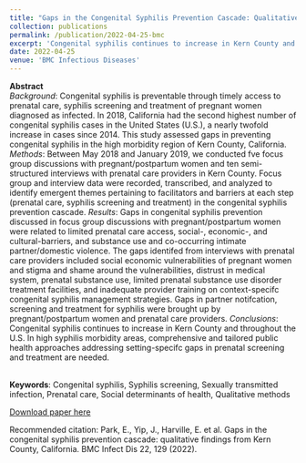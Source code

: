 ```yaml
---
title: "Gaps in the Congenital Syphilis Prevention Cascade: Qualitative Findings from Kern County, California"
collection: publications
permalink: /publication/2022-04-25-bmc
excerpt: 'Congenital syphilis continues to increase in Kern County and throughout the U.S. In high syphilis morbidity areas, comprehensive and tailored public health approaches addressing setting-specifc gaps in prenatal screening and treatment are needed.'
date: 2022-04-25
venue: 'BMC Infectious Diseases'
---
```


**Abstract**
<br> *Background*: Congenital syphilis is preventable through timely access to prenatal care, syphilis screening and treatment of pregnant women diagnosed as infected. In 2018, California had the second highest number of congenital syphilis cases in the United States (U.S.), a nearly twofold increase in cases since 2014. This study assessed gaps in
preventing congenital syphilis in the high morbidity region of Kern County, California.
*Methods*: Between May 2018 and January 2019, we conducted fve focus group discussions with pregnant/postpartum women and ten semi-structured interviews with prenatal care providers in Kern County. Focus group and interview data were recorded, transcribed, and analyzed to identify emergent themes pertaining to facilitators and barriers
at each step (prenatal care, syphilis screening and treatment) in the congenital syphilis prevention cascade.
*Results*: Gaps in congenital syphilis prevention discussed in focus group discussions with pregnant/postpartum
women were related to limited prenatal care access, social-, economic-, and cultural-barriers, and substance use and
co-occurring intimate partner/domestic violence. The gaps identifed from interviews with prenatal care providers
included social economic vulnerabilities of pregnant women and stigma and shame around the vulnerabilities, distrust in medical system, prenatal substance use, limited prenatal substance use disorder treatment facilities, and inadequate provider training on context-specifc congenital syphilis management strategies. Gaps in partner notifcation,
screening and treatment for syphilis were brought up by pregnant/postpartum women and prenatal care providers.
*Conclusions*: Congenital syphilis continues to increase in Kern County and throughout the U.S. In high syphilis
morbidity areas, comprehensive and tailored public health approaches addressing setting-specifc gaps in prenatal
screening and treatment are needed.

<br> **Keywords**: Congenital syphilis, Syphilis screening, Sexually transmitted infection, Prenatal care, Social determinants of health, Qualitative methods

[Download paper here](https://link.springer.com/content/pdf/10.1186/s12879-022-07100-3.pdf)

Recommended citation: Park, E., Yip, J., Harville, E. et al. Gaps in the congenital syphilis prevention cascade: qualitative findings from Kern County, California. BMC Infect Dis 22, 129 (2022).
